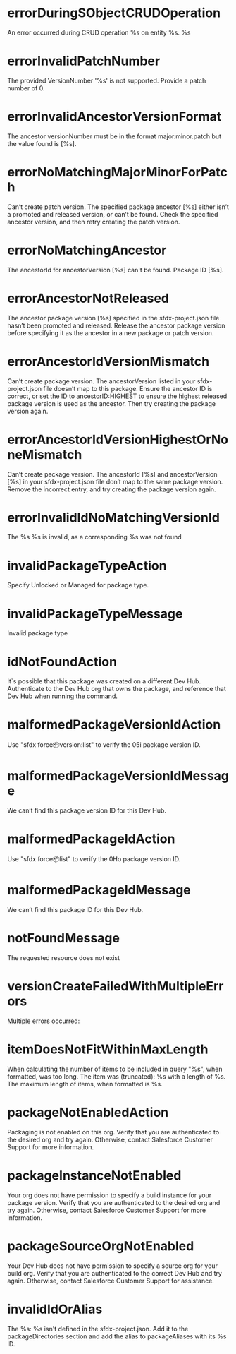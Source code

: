 # errorDuringSObjectCRUDOperation

An error occurred during CRUD operation %s on entity %s.
%s

# errorInvalidPatchNumber

The provided VersionNumber '%s' is not supported. Provide a patch number of 0.

# errorInvalidAncestorVersionFormat

The ancestor versionNumber must be in the format major.minor.patch but the value found is [%s].

# errorNoMatchingMajorMinorForPatch

Can’t create patch version. The specified package ancestor [%s] either isn’t a promoted and released version, or can’t be found. Check the specified ancestor version, and then retry creating the patch version.

# errorNoMatchingAncestor

The ancestorId for ancestorVersion [%s] can't be found. Package ID [%s].

# errorAncestorNotReleased

The ancestor package version [%s] specified in the sfdx-project.json file hasn’t been promoted and released. Release the ancestor package version before specifying it as the ancestor in a new package or patch version.

# errorAncestorIdVersionMismatch

Can’t create package version. The ancestorVersion listed in your sfdx-project.json file doesn’t map to this package. Ensure the ancestor ID is correct, or set the ID to ancestorID:HIGHEST to ensure the highest released package version is used as the ancestor. Then try creating the package version again.

# errorAncestorIdVersionHighestOrNoneMismatch

Can’t create package version. The ancestorId [%s] and ancestorVersion [%s] in your sfdx-project.json file don’t map to the same package version. Remove the incorrect entry, and try creating the package version again.

# errorInvalidIdNoMatchingVersionId

The %s %s is invalid, as a corresponding %s was not found

# invalidPackageTypeAction

Specify Unlocked or Managed for package type.

# invalidPackageTypeMessage

Invalid package type

# idNotFoundAction

It`s possible that this package was created on a different Dev Hub. Authenticate to the Dev Hub org that owns the package, and reference that Dev Hub when running the command.

# malformedPackageVersionIdAction

Use "sfdx force:package:version:list" to verify the 05i package version ID.

# malformedPackageVersionIdMessage

We can’t find this package version ID for this Dev Hub.

# malformedPackageIdAction

Use "sfdx force:package:list" to verify the 0Ho package version ID.

# malformedPackageIdMessage

We can’t find this package ID for this Dev Hub.

# notFoundMessage

The requested resource does not exist

# versionCreateFailedWithMultipleErrors

Multiple errors occurred:

# itemDoesNotFitWithinMaxLength

When calculating the number of items to be included in query "%s", when formatted, was too long.
The item was (truncated): %s with a length of %s. The maximum length of items, when formatted is %s.

# packageNotEnabledAction

Packaging is not enabled on this org. Verify that you are authenticated to the desired org and try again. Otherwise, contact Salesforce Customer Support for more information.

# packageInstanceNotEnabled

Your org does not have permission to specify a build instance for your package version. Verify that you are authenticated to the desired org and try again. Otherwise, contact Salesforce Customer Support for more information.

# packageSourceOrgNotEnabled

Your Dev Hub does not have permission to specify a source org for your build org. Verify that you are authenticated to the correct Dev Hub and try again. Otherwise, contact Salesforce Customer Support for assistance.

# invalidIdOrAlias

The %s: %s isn't defined in the sfdx-project.json. Add it to the packageDirectories section and add the alias to packageAliases with its %s ID.
